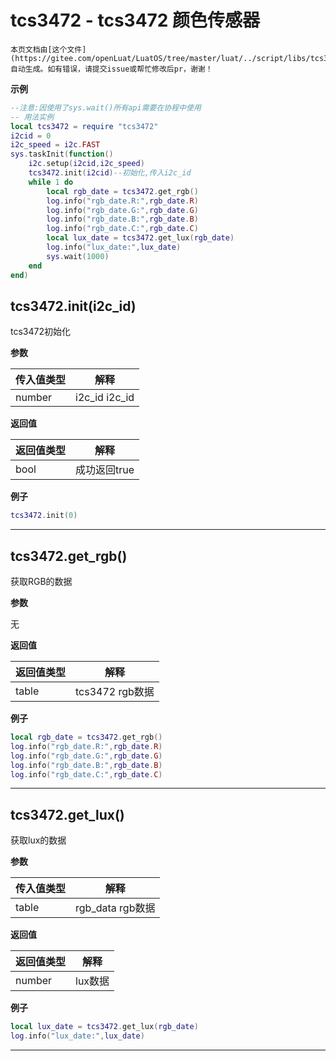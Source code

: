 # tcs3472 - tcs3472 颜色传感器

```{note}
本页文档由[这个文件](https://gitee.com/openLuat/LuatOS/tree/master/luat/../script/libs/tcs3472/tcs3472.lua)自动生成。如有错误，请提交issue或帮忙修改后pr，谢谢！
```


**示例**

```lua
--注意:因使用了sys.wait()所有api需要在协程中使用
-- 用法实例
local tcs3472 = require "tcs3472"
i2cid = 0
i2c_speed = i2c.FAST
sys.taskInit(function()
    i2c.setup(i2cid,i2c_speed)
    tcs3472.init(i2cid)--初始化,传入i2c_id
    while 1 do
        local rgb_date = tcs3472.get_rgb()
        log.info("rgb_date.R:",rgb_date.R)
        log.info("rgb_date.G:",rgb_date.G)
        log.info("rgb_date.B:",rgb_date.B)
        log.info("rgb_date.C:",rgb_date.C)
        local lux_date = tcs3472.get_lux(rgb_date)
        log.info("lux_date:",lux_date)
        sys.wait(1000)
    end
end)

```

## tcs3472.init(i2c_id)

tcs3472初始化

**参数**

|传入值类型|解释|
|-|-|
|number|i2c_id i2c_id|

**返回值**

|返回值类型|解释|
|-|-|
|bool|成功返回true|

**例子**

```lua
tcs3472.init(0)

```

---

## tcs3472.get_rgb()

获取RGB的数据

**参数**

无

**返回值**

|返回值类型|解释|
|-|-|
|table|tcs3472 rgb数据|

**例子**

```lua
local rgb_date = tcs3472.get_rgb()
log.info("rgb_date.R:",rgb_date.R)
log.info("rgb_date.G:",rgb_date.G)
log.info("rgb_date.B:",rgb_date.B)
log.info("rgb_date.C:",rgb_date.C)

```

---

## tcs3472.get_lux()

获取lux的数据

**参数**

|传入值类型|解释|
|-|-|
|table|rgb_data rgb数据|

**返回值**

|返回值类型|解释|
|-|-|
|number|lux数据|

**例子**

```lua
local lux_date = tcs3472.get_lux(rgb_date)
log.info("lux_date:",lux_date)

```

---

